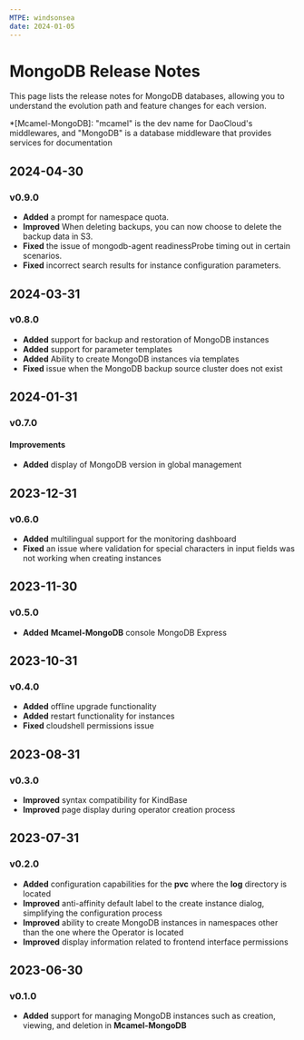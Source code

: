 ```yaml
---
MTPE: windsonsea
date: 2024-01-05
---
```


# MongoDB Release Notes

This page lists the release notes for MongoDB databases, allowing you to understand the evolution path and feature changes for each version.

*[Mcamel-MongoDB]: "mcamel" is the dev name for DaoCloud's middlewares, and "MongoDB" is a database middleware that provides services for documentation

## 2024-04-30

### v0.9.0

- **Added** a prompt for namespace quota.
- **Improved** When deleting backups, you can now choose to delete the backup data in S3.
- **Fixed** the issue of mongodb-agent readinessProbe timing out in certain scenarios.
- **Fixed** incorrect search results for instance configuration parameters.

## 2024-03-31

### v0.8.0

- **Added** support for backup and restoration of MongoDB instances
- **Added** support for parameter templates
- **Added** Ability to create MongoDB instances via templates
- **Fixed** issue when the MongoDB backup source cluster does not exist

## 2024-01-31

### v0.7.0

#### Improvements

- **Added** display of MongoDB version in global management

## 2023-12-31

### v0.6.0

- **Added** multilingual support for the monitoring dashboard
- **Fixed** an issue where validation for special characters in input fields was not working when creating instances

## 2023-11-30

### v0.5.0

- **Added** __Mcamel-MongoDB__ console MongoDB Express

## 2023-10-31

### v0.4.0

- **Added** offline upgrade functionality
- **Added** restart functionality for instances
- **Fixed** cloudshell permissions issue

## 2023-08-31

### v0.3.0

- **Improved** syntax compatibility for KindBase
- **Improved** page display during operator creation process

## 2023-07-31

### v0.2.0

- **Added** configuration capabilities for the __pvc__ where the __log__ directory is located
- **Improved** anti-affinity default label to the create instance dialog, simplifying the configuration process
- **Improved** ability to create MongoDB instances in namespaces other than the one where the Operator is located
- **Improved** display information related to frontend interface permissions

## 2023-06-30

### v0.1.0

- **Added** support for managing MongoDB instances such as creation, viewing, and deletion in __Mcamel-MongoDB__ 
